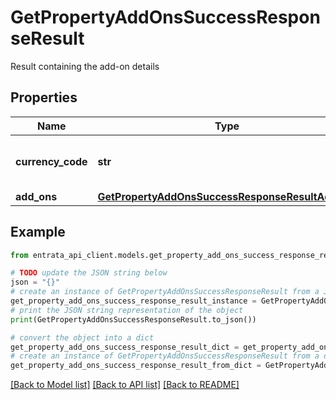 # GetPropertyAddOnsSuccessResponseResult

Result containing the add-on details

## Properties

Name | Type | Description | Notes
------------ | ------------- | ------------- | -------------
**currency_code** | **str** | Currency code for pricing information | 
**add_ons** | [**GetPropertyAddOnsSuccessResponseResultAddOns**](GetPropertyAddOnsSuccessResponseResultAddOns.md) |  | 

## Example

```python
from entrata_api_client.models.get_property_add_ons_success_response_result import GetPropertyAddOnsSuccessResponseResult

# TODO update the JSON string below
json = "{}"
# create an instance of GetPropertyAddOnsSuccessResponseResult from a JSON string
get_property_add_ons_success_response_result_instance = GetPropertyAddOnsSuccessResponseResult.from_json(json)
# print the JSON string representation of the object
print(GetPropertyAddOnsSuccessResponseResult.to_json())

# convert the object into a dict
get_property_add_ons_success_response_result_dict = get_property_add_ons_success_response_result_instance.to_dict()
# create an instance of GetPropertyAddOnsSuccessResponseResult from a dict
get_property_add_ons_success_response_result_from_dict = GetPropertyAddOnsSuccessResponseResult.from_dict(get_property_add_ons_success_response_result_dict)
```
[[Back to Model list]](../README.md#documentation-for-models) [[Back to API list]](../README.md#documentation-for-api-endpoints) [[Back to README]](../README.md)


